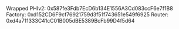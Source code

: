 Wrapped PHIv2: 0x587fe3Fdb7EcD6b134E1556A3Cd083ccF6e7f1B8
Factory: 0xd152CD6F9cf76921759d3f51f743651e549f6925
Router: 0xd4a711333C41cC01B005dBE5389BcFb99D4f5d64